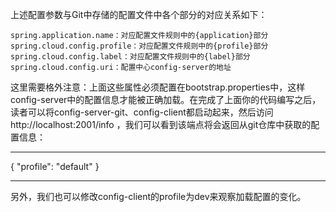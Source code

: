 上述配置参数与Git中存储的配置文件中各个部分的对应关系如下：

    spring.application.name：对应配置文件规则中的{application}部分
    spring.cloud.config.profile：对应配置文件规则中的{profile}部分
    spring.cloud.config.label：对应配置文件规则中的{label}部分
    spring.cloud.config.uri：配置中心config-server的地址

这里需要格外注意：上面这些属性必须配置在bootstrap.properties中，这样config-server中的配置信息才能被正确加载。在完成了上面你的代码编写之后，读者可以将config-server-git、config-client都启动起来，然后访问http://localhost:2001/info ，我们可以看到该端点将会返回从git仓库中获取的配置信息：

*****
{
    "profile": "default"
}
*****
另外，我们也可以修改config-client的profile为dev来观察加载配置的变化。